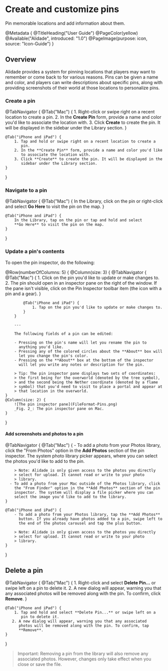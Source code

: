 # Create and customize pins

Pin memorable locations and add information about them.

@Metadata {
    @TitleHeading("User Guide")
    @PageColor(yellow)
    @Available("Alidade", introduced: "1.0")
    @PageImage(purpose: icon, source: "Icon-Guide")
}

## Overview

Alidade provides a system for pinning locations that players may want to
remember or come back to for various reasons. Pins can be given a name and
color, and players can write descriptions about specific pins, along with
providing screenshots of their world at those locations to personalize
pins.


### Create a pin

@TabNavigator {
    @Tab("Mac") {
        1. Right-click or swipe right on a recent location to create a
           pin.
        2. In the **Create Pin** form, provide a name and color you'd like
           to associate the location with.
        3. Click **Create** to create the pin. It will be displayed in the
           sidebar under the Library section.
    }
    
    @Tab("iPhone and iPad") {
        1. Tap and hold or swipe right on a recent location to create a
           pin.
        2. In the **Create Pin** form, provide a name and color you'd like
           to associate the location with.
        3. Click **Create** to create the pin. It will be displayed in the
           sidebar under the Library section.
    }
}

### Navigate to a pin

@TabNavigator {
    @Tab("Mac") {
        In the Library, click on the pin or right-click and select
        **Go Here** to visit the pin on the map.
    }
    
    @Tab("iPhone and iPad") {
        In the Library, tap on the pin or tap and hold and select
        **Go Here** to visit the pin on the map.
    }
}

### Update a pin's contents

To open the pin inspector, do the following:

@Row(numberOfColumns: 5) {
    @Column(size: 3) {
        @TabNavigator {
            @Tab("Mac") {
                1. Click on the pin you'd like to update or make changes
                   to.
                2. The pin should open in an inspector pane on the right of
                   the window. If the pane isn't visible, click on the Pin
                   Inspector toolbar item (the icon with a pin and a gear).
            }
                
            @Tab("iPhone and iPad") {
                1. Tap on the pin you'd like to update or make changes to.
            }
        }

        ---
            
        The following fields of a pin can be edited:

        - Pressing on the pin's name will let you rename the pin to
          anything you'd like.
        - Pressing any of the colored circles about the **About** box will
          let you change the pin's color.
        - Pressing on the **About** box at the bottom of the inspector
          will let you write any notes or description for the pin.
        
        > Tip: The pin inspector pane displays two sets of coordinates:
        > the first being for the overworld (denoted by the tree symbol),
        > and the second being the Nether coordinate (denoted by a flame
        > symbol) that you'd need to visit to place a portal and appear at
        > that location in the overworld.
    }
    @Column(size: 2) {
        ![The pin inspector pane](FileFormat-Pins.png)
        _Fig. 2_: The pin inspector pane on Mac.
    }
}
  
#### Add screenshots and photos to a pin

@TabNavigator {
    @Tab("Mac") {
        - To add a photo from your Photos library, click the "From Photos"
          option in the **Add Photos** section of the pin inspector. The
          system photo library picker appears, where you can select the
          photos you'd like to add to the pin.
        
        > Note: Alidade is only given access to the photos you directly
        > select for upload. It cannot read or write to your photo
        > library.
      - To add a photo from your Mac outside of the Photos library, click
        the "From Finder" option in the **Add Photos** section of the pin
        inspector. The system will display a file picker where you can
        select the image you'd like to add to the library.
    }
        
    @Tab("iPhone and iPad") {
        - To add a photo from your Photos library, tap the **Add Photos**
          button. If you already have photos added to a pin, swipe left to
          the end of the photos carousel and tap the plus button.
        
        > Note: Alidade is only given access to the photos you directly
        > select for upload. It cannot read or write to your photo
        > library.
    }
}

## Delete a pin

@TabNavigator {
    @Tab("Mac") {
        1. Right-click and select **Delete Pin...** or swipe left on a pin
           to delete it.
        2. A new dialog will appear, warning you that any associated
           photos will be removed along with the pin. To confirm, click
           **Remove**.
    }
    
    @Tab("iPhone and iPad") {
        1. Tap and hold and select **Delete Pin...** or swipe left on a
           pin to delete it.
       2. A new dialog will appear, warning you that any associated
          photos will be removed along with the pin. To confirm, tap
          **Remove**.
    }
}

> Important: Removing a pin from the library will also remove any
> associated photos. However, changes only take effect when you close or
> save the file.
